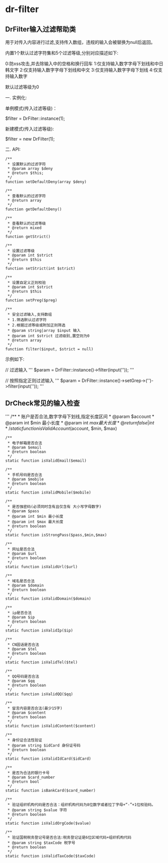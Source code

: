 # dr-filter
## DrFilter输入过滤帮助类

用于对传入内容进行过滤,支持传入数组，违规的输入会被替换为null后返回。

内置1个默认过滤字符集和5个过滤等级,分别对应描述如下:

0:防xss攻击,并去除输入中的空格和换行回车
1:仅支持输入数字字母下划线和中日韩文字
2:仅支持输入数字字母下划线和中文
3:仅支持输入数字字母下划线
4:仅支持输入数字

默认过滤等级为0

一. 实例化: 

单例模式(传入过滤等级)：

$filter = DrFilter::instance(1);

新建模式(传入过滤等级):

$filter = new DrFilter(1);

二. API:


    /**
     * 设置默认的过滤字符
     * @param array $deny
     * @return $this;
     */
    function setDefaultDeny(array $deny)

    /**
     * 查看默认的过滤字符
     * @return array
     */
    function getDefaultDeny()

    /**
     * 查看默认的过滤等级
     * @return mixed
     */
    function getStrict() 

    /**
     * 设置过滤等级
     * @param int $strict
     * @return $this
     */
    function setStrict(int $strict)

    /**
     * 设置自定义正则校验
     * @param int $strict
     * @return $this
     */
    function setPreg($preg) 

    /**
     * 安全过滤输入,支持数组
     * 1.筛选默认过滤字符
     * 2.根据过滤等级或附加正则筛选
     * @param string|array $input 输入
     * @param int $strict 过滤级别,置空则为0
     * @return array
     */
    function filter($input, $strict = null) 

    

示例如下:

// 过滤输入
''' $param = DrFilter::instance()->filter(input('')); '''

// 按照指定正则过滤输入
''' $param = DrFilter::instance()->setGrep->('')->filter(input('')); '''


## DrCheck常见的输入检查

'''
    /**
     * 账户是否合法,数字字母下划线,指定长度区间
     * @param $account
     * @param int $min 最小长度
     * @param int $max 最大长度
     * @return false|int
     */
    static function isValidAccount($account, $min, $max)

    /**
     * 电子邮箱是否合法
     * @param $email
     * @return boolean
     */
    static function isValidEmail($email)

    /**
     * 手机号码是否合法
     * @param $mobile
     * @return boolean
     */
    static function isValidMobile($mobile)

    /**
     * 是否强密码(必须同时含有且仅含有 大小写字母数字)
     * @param $pass
     * @param int $min 最小长度
     * @param int $max 最大长度
     * @return boolean
     */
    static function isStrongPass($pass,$min,$max)

    /**
     * 网址是否合法
     * @param $url
     * @return boolean
     */
    static function isValidUrl($url)

    /**
     * 域名是否合法
     * @param $domain
     * @return boolean
     */
    static function isValidDomain($domain)

    /**
     * ip是否合法
     * @param $ip
     * @return boolean
     */
    static function isValidIp($ip)

    /**
     * CN固话是否合法
     * @param $tel
     * @return boolean
     */
    static function isValidTel($tel)

    /**
     * QQ号码是否合法
     * @param $qq
     * @return boolean
     */
    static function isValidQQ($qq)

    /**
     * 留言内容是否合法(最少15字)
     * @param $content
     * @return boolean
     */
    static function isValidContent($content)

    /**
     * 身份证合法性验证
     * @param string $idCard 身份证号码
     * @return boolean
     */
    static function isValidIdCard($idCard)

    /**
     * 是否为合法的银行卡号
     * @param $card_number
     * @return bool
     */
    static function isBankCard($card_number)

    /**
     * 验证组织机构代码是否合法：组织机构代码为8位数字或者拉丁字母+“-”+1位校验码。
     * @param string $value 字符
     * @return boolean
     */
    static function isValidOrgCode($value)

    /**
     * 验证国税税务登记号是否合法:税务登记证是6位区域代码+组织机构代码
     * @param string $taxCode 税字号
     * @return boolean
     */
    static function isValidTaxCode($taxCode)



